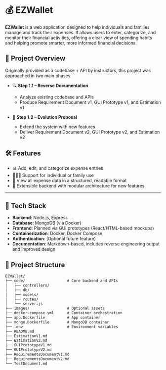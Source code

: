 
# 💰 EZWallet

**EZWallet** is a web application designed to help individuals and families manage and track their expenses.
It allows users to enter, categorize, and monitor their financial activities, offering a clear view of spending habits and helping promote smarter, more informed financial decisions.



## 📌 Project Overview

Originally provided as a codebase + API by instructors, this project was approached in two main phases:

- 🔍 **Step 1.1 – Reverse Documentation**
  - Analyze existing codebase and APIs
  - Produce Requirement Document v1, GUI Prototype v1, and Estimation v1

- 🚀 **Step 1.2 – Evolution Proposal**
  - Extend the system with new features
  - Deliver Requirement Document v2, GUI Prototype v2, and Estimation v2



## 🛠️ Features

- 📊 Add, edit, and categorize expense entries
- 👨‍👩‍👧 Support for individual or family use
- 📁 View all expense data in a structured, readable format
- 🔧 Extensible backend with modular architecture for new features

---

## 🧱 Tech Stack

- **Backend**: Node.js, Express
- **Database**: MongoDB (via Docker)
- **Frontend**: Planned via GUI prototypes (React/HTML-based mockups)
- **Containerization**: Docker, Docker Compose
- **Authentication**: (Optional future feature)
- **Documentation**: Markdown-based, includes reverse engineering output and improved design

## 📁 Project Structure

```txt
EZWallet/
├── code/                   # Core backend and APIs
│   ├── controllers/
│   ├── db/
│   ├── models/
│   ├── routes/
│   └── server.js
├── images/                 # Optional assets
├── docker-compose.yml      # Container orchestration
├── app.Dockerfile          # App container
├── mongo.Dockerfile        # MongoDB container
├── .env                    # Environment variables
├── README.md
├── EstimationV1.md
├── EstimationV2.md
├── GUIPrototypeV1.md
├── GUIPrototypeV2.md
├── RequirementsDocumentV1.md
├── RequirementsDocumentV2.md
└── TestDocument.md



